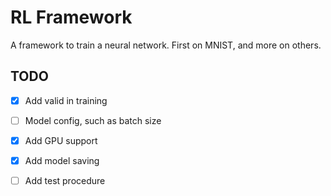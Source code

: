 # RL Framework

A framework to train a neural network. First on MNIST, and more on others. 


## TODO

- [x] Add valid in training
- [ ] Model config, such as batch size
- [x] Add GPU support
- [x] Add model saving
- [ ] Add test procedure



